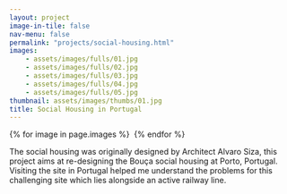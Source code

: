 ```yaml
---
layout: project
image-in-tile: false
nav-menu: false
permalink: "projects/social-housing.html"
images:
    - assets/images/fulls/01.jpg
    - assets/images/fulls/02.jpg
    - assets/images/fulls/03.jpg
    - assets/images/fulls/04.jpg
    - assets/images/fulls/05.jpg
thumbnail: assets/images/thumbs/01.jpg
title: Social Housing in Portugal
---
```

<div class="row">
<div class="8u 12u$(small)" id="scroll-container">
{% for image in page.images %}
<img src="{{ site.baseurl }}/{{ image }}" alt="" class="scrollable" />
{% endfor %}
</div>
<div class="4u 12u$(small)">
<p class="project">
The social housing was originally designed by Architect Alvaro Siza, this project aims at
re-designing the Bouça social housing at Porto, Portugal. Visiting the site in Portugal
helped me understand the problems for this challenging site which lies alongside an
active railway line.
</p>
</div>
</div>